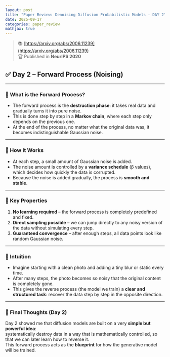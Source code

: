 ```yaml
---
layout: post  
title: "Paper Review: Denoising Diffusion Probabilistic Models – DAY 2"  
date: 2025-09-17
categories: paper_review  
mathjax: true  
---
```


> 📚 [https://arxiv.org/abs/2006.11239](https://arxiv.org/abs/2006.11239)  
> 🏆 Published in **NeurIPS 2020**

## ✅ Day 2 – Forward Process (Noising)  

---

### 📌 What is the Forward Process?  
- The forward process is the **destruction phase**: it takes real data and gradually turns it into pure noise.  
- This is done step by step in a **Markov chain**, where each step only depends on the previous one.  
- At the end of the process, no matter what the original data was, it becomes indistinguishable Gaussian noise.  

---

### 📌 How It Works  
- At each step, a small amount of Gaussian noise is added.  
- The noise amount is controlled by a **variance schedule** (β values), which decides how quickly the data is corrupted.  
- Because the noise is added gradually, the process is **smooth and stable**.  

---

### 📌 Key Properties  
1. **No learning required** – the forward process is completely predefined and fixed.  
2. **Direct sampling possible** – we can jump directly to any noisy version of the data without simulating every step.  
3. **Guaranteed convergence** – after enough steps, all data points look like random Gaussian noise.  

---

### 📌 Intuition  
- Imagine starting with a clean photo and adding a tiny blur or static every time.  
- After many steps, the photo becomes so noisy that the original content is completely gone.  
- This gives the reverse process (the model we train) a **clear and structured task**: recover the data step by step in the opposite direction.  

---

### 🧠 Final Thoughts (Day 2)  
Day 2 showed me that diffusion models are built on a very **simple but powerful idea**:  
systematically destroy data in a way that is mathematically controlled, so that we can later learn how to reverse it.  
This forward process acts as the **blueprint** for how the generative model will be trained.  
